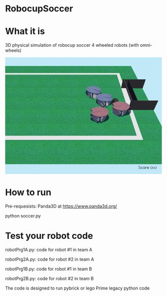 # RobocupSoccer

What it is
==========
3D physical simulation of robocup soccer 4 wheeled robots (with omni-wheels)

![screenshot](./screenshot.png)

How to run
==========
Pre-requesists: Panda3D at 
<https://www.panda3d.org/>

python soccer.py

Test your robot code
====================
robotPrg1A.py: code for robot #1 in team A

robotPrg2A.py: code for robot #2 in team A

robotPrg1B.py: code for robot #1 in team B

robotPrg2B.py: code for robot #2 in team B

The code is designed to run pybrick or lego Prime legacy python code
